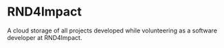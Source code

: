 # RND4Impact
A cloud storage of all projects developed while volunteering as a software developer at RND4Impact.
